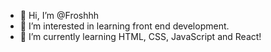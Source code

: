 - 👋 Hi, I’m @Froshhh
- 👀 I’m interested in learning front end development.
- 🌱 I’m currently learning HTML, CSS, JavaScript and React!

<!---
Froshhh/Froshhh is a ✨ special ✨ repository because its `README.md` (this file) appears on your GitHub profile.
You can click the Preview link to take a look at your changes.
--->
